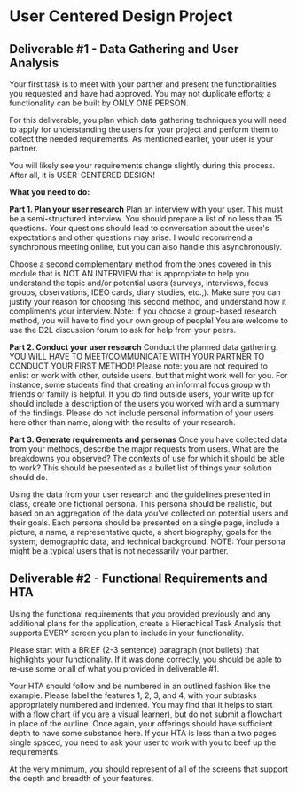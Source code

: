 # User Centered Design Project
## Deliverable #1 - Data Gathering and User Analysis
Your first task is to meet with your partner and present the functionalities you requested and have had approved. You may not duplicate efforts; a functionality can be built by ONLY ONE PERSON.

For this deliverable, you plan which data gathering techniques you will need to apply for understanding the users for your project and perform them to collect the needed requirements. As mentioned earlier, your user is your partner.

You will likely see your requirements change slightly during this process. After all, it is USER-CENTERED DESIGN!

**What you need to do:**

**Part 1. Plan your user research**
Plan an interview with your user. This must be a semi-structured interview. You should prepare a list of no less than 15 questions. Your questions should lead to conversation about the user's expectations and other questions may arise. I would recommend a synchronous meeting online, but you can also handle this asynchronously. 

Choose a second complementary method from the ones covered in this module that is NOT AN INTERVIEW that is appropriate to help you understand the topic and/or potential users (surveys, interviews, focus groups, observations, IDEO cards, diary studies, etc.,). Make sure you can justify your reason for choosing this second method, and understand how it compliments your interview.  Note: if you choose a group-based research method, you will have to find your own group of people!  You are welcome to use the D2L discussion forum to ask for help from your peers. 

**Part 2. Conduct your user research**
Conduct the planned data gathering. YOU WILL HAVE TO MEET/COMMUNICATE WITH YOUR PARTNER TO CONDUCT YOUR FIRST METHOD!  Please note: you are not required to enlist or work with other, outside users, but that might work well for you. For instance, some students find that creating an informal focus group with friends or family is helpful.  If you do find outside users, your write up for should include a description of the users you worked with and a summary of the findings.  Please do not include personal information of your users here other than name, along with the results of your research. 

**Part 3. Generate requirements and personas**
Once you have collected data from your methods, describe the major requests from users. What are the breakdowns you observed? The contexts of use for which it should be able to work? This should be presented as a bullet list of things your solution should do.

Using the data from your user research and the guidelines presented in class, create one fictional persona. This persona should be realistic, but based on an aggregation of the data you've collected on potential users and their goals. Each persona should be presented on a single page, include a picture, a name, a representative quote, a short biography, goals for the system, demographic data, and technical background. NOTE: Your persona might be a typical users that is not necessarily your partner.

## Deliverable #2 - Functional Requirements and HTA
Using the functional requirements that you provided previously and any additional plans for the application, create a Hierachical Task Analysis that supports EVERY screen you plan to include in your functionality.

Please start with a BRIEF (2-3 sentence) paragraph (not bullets) that highlights your functionality. If it was done correctly, you should be able to re-use some or all of what you provided in deliverable #1.   

Your HTA should follow and be numbered in an outlined fashion like the example. Please label the features 1, 2, 3, and 4, with your subtasks appropriately numbered and indented.  You may find that it helps to start with a flow chart (if you are a visual learner), but do not submit a flowchart in place of the outline. Once again, your offerings should have sufficient depth to have some substance here.  If your HTA is less than a two pages single spaced, you need to ask your user to work with you to beef up the requirements.  

At the very minimum, you should represent of all of the screens that support the depth and breadth of your features.
